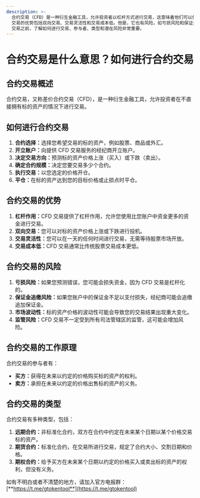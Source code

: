 ```yaml
---
description: >-
  合约交易（CFD）是一种衍生金融工具，允许投资者以杠杆方式进行交易，这意味着他们可以使用比账户中资金更多的手段。CFD
  交易的优势包括双向交易、交易灵活性和交易成本低。但是，它也有风险，如亏损风险和保证金追加风险。在进行 CFD
  交易之前，了解如何进行交易、参与者、类型和潜在风险非常重要。
---
```


# 合约交易是什么意思？如何进行合约交易

## 合约交易概述

合约交易，又称差价合约交易（CFD），是一种衍生金融工具，允许投资者在不直接拥有标的资产的情况下进行交易。

## 如何进行合约交易

1. **合约选择：**&#x9009;择您希望交易的标的资产，例如股票、商品或外汇。
2. **开立账户：**&#x5411;提供 CFD 交易服务的经纪商开立账户。
3. **决定交易方向：**&#x9884;测标的资产价格上涨（买入）或下跌（卖出）。
4. **确定合约规模：**&#x51B3;定您要交易多少个合约。
5. **执行交易：**&#x4EE5;您选定的价格开仓。
6. **平仓：**&#x5728;标的资产达到您的目标价格或止损点时平仓。

## 合约交易的优势

1. **杠杆作用：**&#x43;FD 交易提供了杠杆作用，允许您使用比您账户中资金更多的资金进行交易。
2. **双向交易：**&#x60A8;可以对标的资产价格上涨或下跌进行投机。
3. **交易灵活性：**&#x60A8;可以在一天的任何时间进行交易，无需等待股票市场开放。
4. **交易成本低：**&#x43;FD 交易通常比传统股票交易成本更低。

## 合约交易的风险

1. **亏损风险：**&#x5982;果您预测错误，您可能会损失资金，因为 CFD 交易是杠杆化的。
2. **保证金追缴风险：**&#x5982;果您账户中的保证金不足以支付损失，经纪商可能会追缴追加保证金。
3. **市场波动性：**&#x6807;的资产价格的波动性可能会导致您的交易结果出现重大变化。
4. **监管风险：**&#x43;FD 交易不一定受到所有司法管辖区的监管，这可能会增加风险。

## 合约交易的工作原理

合约交易的参与者有：

* **买方：**&#x83B7;得在未来以约定的价格购买标的资产的权利。
* **卖方：**&#x627F;担在未来以约定的价格出售标的资产的义务。

## 合约交易的类型

合约交易有多种类型，包括：

1. **远期合约：**&#x975E;标准化合约，双方在合约中约定在未来某个日期以某个价格交易标的资产。
2. **期货合约：**&#x6807;准化合约，在交易所进行交易，规定了合约大小、交割日期和价格。
3. **期权合约：**&#x7ED9;予买方在未来某个日期以约定的价格买入或卖出标的资产的权利，但没有义务。

如有不明白或者不清楚的地方，请加入官方电报群：[**https://t.me/gtokentool**](https://t.me/gtokentool)
